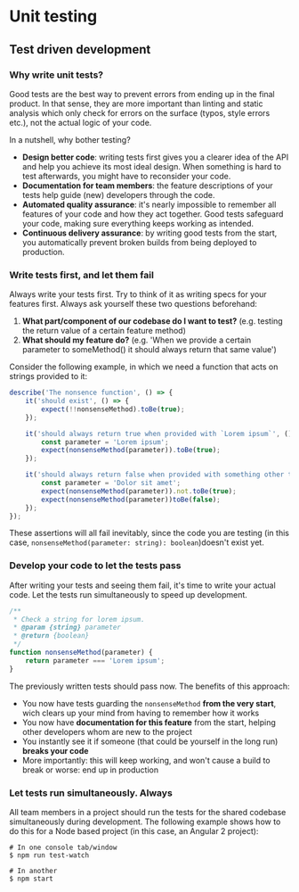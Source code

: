 # Unit testing

## Test driven development

### Why write unit tests?
Good tests are the best way to prevent errors from ending up in the final product. In that sense, they are more important than linting and static analysis which only check for errors on the surface (typos, style errors etc.), not the actual logic of your code.

In a nutshell, why bother testing?

- **Design better code**: writing tests first gives you a clearer idea of the API and help you achieve its most ideal design. When something is hard to test afterwards, you might have to reconsider your code.
- **Documentation for team members**: the feature descriptions of your tests help guide (new) developers through the code.
- **Automated quality assurance**: it's nearly impossible to remember all features of your code and how they act together. Good tests safeguard your code, making sure everything keeps working as intended.
- **Continuous delivery assurance**: by writing good tests from the start, you automatically prevent broken builds from being deployed to production.

### Write tests first, and let them fail
Always write your tests first. Try to think of it as writing specs for your features first. Always ask yourself these two questions beforehand:

1. **What part/component of our codebase do I want to test?** (e.g. testing the return value of a certain feature method)
2. **What should my feature do?** (e.g. 'When we provide a certain parameter to someMethod() it should always return that same value')

Consider the following example, in which we need a function that acts on strings provided to it:

```js
describe('The nonsence function', () => {
	it('should exist', () => {
		expect(!!nonsenseMethod).toBe(true);
	});

	it('should always return true when provided with `Lorem ipsum`', () => {
		const parameter = 'Lorem ipsum';
		expect(nonsenseMethod(parameter)).toBe(true);
	});

	it('should always return false when provided with something other than `Lorem ipsum`', () => {
		const parameter = 'Dolor sit amet';
		expect(nonsenseMethod(parameter)).not.toBe(true);
		expect(nonsenseMethod(parameter))toBe(false);
	});
});
```

These assertions will all fail inevitably, since the code you are testing (in this case, `nonsenseMethod(parameter: string): boolean`)doesn't exist yet.

### Develop your code to let the tests pass
After writing your tests and seeing them fail, it's time to write your actual code. Let the tests run simultaneously to speed up development.

```js
/**
 * Check a string for lorem ipsum.
 * @param {string} parameter
 * @return {boolean}
 */
function nonsenseMethod(parameter) {
	return parameter === 'Lorem ipsum';
}
```

The previously written tests should pass now. The benefits of this approach:

- You now have tests guarding the `nonsenseMethod` **from the very start**, wich clears up your mind from having to remember how it works
- You now have **documentation for this feature** from the start, helping other developers whom are new to the project
- You instantly see it if someone (that could be yourself in the long run) **breaks your code**
- More importantly: this will keep working, and won't cause a build to break or worse: end up in production

### Let tests run simultaneously. Always

All team members in a project should run the tests for the shared codebase simultaneously during development. The following example shows how to do this for a Node based project (in this case, an Angular 2 project):

```shell
# In one console tab/window
$ npm run test-watch

# In another
$ npm start
```
